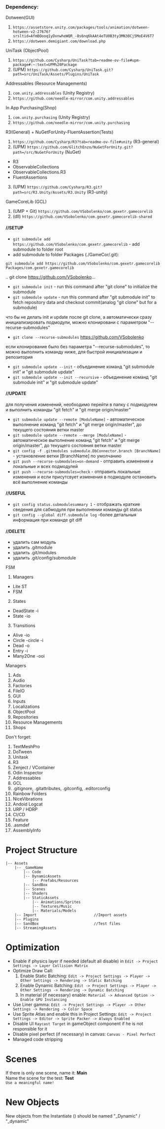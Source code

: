 ### Dependency:
Dotween(GUI)
 1. `https://assetstore.unity.com/packages/tools/animation/dotween-hotween-v2-27676?srsltid=AfmBOooq1yDxnwheWQR_-8s6nq6kAAt4eTU0B3ty3MN30Cj5MoE4V6T7`
 2. `https://dotween.demigiant.com/download.php`

UniTask (ObjectPool)
 1. `https://github.com/Cysharp/UniTask?tab=readme-ov-file#upm-package#:~:text=UPM%20Package`
 2. (UPM) `https://github.com/Cysharp/UniTask.git?path=src/UniTask/Assets/Plugins/UniTask`
    
Addressables (Resource Managements)
 1. `com.unity.addressables` (Unity Registry)
 2. `https://github.com/needle-mirror/com.unity.addressables`

In App Purchasing(Shop)
 1. `com.unity.purchasing` (Unity Registry)
 2. `https://github.com/needle-mirror/com.unity.purchasing`

R3(General) + NuGetForUnity-FluentAssertion(Tests)
 1. `https://github.com/Cysharp/R3?tab=readme-ov-file#unity` (R3-general)
 2. (UPM) `https://github.com/GlitchEnzo/NuGetForUnity.git?path=/src/NuGetForUnity` (NuGet)
   - R3
   - ObservableCollections
   - ObservableCollections.R3
   - FluentAssertions
 3. (UPM) `https://github.com/Cysharp/R3.git?path=src/R3.Unity/Assets/R3.Unity` (R3-unity)

GameCoreLib (GCL)
 1. (UMP + Git) `https://github.com/VSobolenko/com.gexetr.gamecorelib`
 2. (dll) `https://github.com/VSobolenko/com.gexetr.gamecorelib-shared`

#### //SETUP
- `git submodule add https://github.com/VSobolenko/com.gexetr.gamecorelib` - add submodule to folder root
- add submodule to folder Packages (./GameCor/.git):
```
git submodule add https://github.com/VSobolenko/com.gexetr.gamecorelib Packages/com.gexetr.gamecorelib
```

.. git clone https://github.com/VSobolenko...
- `git submodule init` - run this command after "git clone" to initialize the submodule 
- `git submodule update` - run this command after "git submodule init" to fetch repository data and checkout commit(analog "git clone" but for a submodule)

что бы не делать init и update после git clone, а автоматически сразу инициализировать подмодули, можно клонировани с параметром "--recurse-submodules"
- `git clone --recurse-submodules` https://github.com/VSobolenko

если клонирование было без параметра "--recurse-submodules", то можно выполнить команду ниже, для быстрой инициализации и репозитория
- `git submodule update --init` - объединение команд "git submodule init" и "git submodule update"
- `git submodule update --init --recursive` - объединение команд "git submodule init" и "git submodule update"

#### //UPDATE
для получения изменений, необходимо перейти в папку с подмодулем и выполнить команды "git fetch" и "git merge origin/master"
- `git submodule update --remote [ModuleName]` - автоматическое выполнение команд "git fetch" и "git merge origin/master", до текущего состояния ветки master
- `git submodule update --remote --merge [ModuleName]` - автоматическое выполнение команд "git fetch" и "git merge origin/master", до текущего состояния ветки master
- `git config -f .gitmodules submodule.DbConnector.branch [BranchName]` - установление ветки [BranchName] по умолчанию
- `git push --recurse-submodules=on-demand` - отправить изменения и локальные и всех подмодулей
- `git push --recurse-submodules=check` - отправить локальные изменения и если присутсвует изменения в подмодуле остановить всё выполнение команды

#### //USEFUL
- `git config status.submodulesummary 1` - отображать краткие сведения для сабмодуля при выполнении команды git status
- `git config --global diff.submodule log` -более детальныя информация при команде git diff

#### //DELETE
- удалить сам модуль
- удалить .gitmodule
- удалить .git/modules
- удалить .git/config/submodule

FSM
1. Managers
 - Lite ST
 - FSM
2. States
 - DeadState -i
 - State -io
3. Transitions
 - Alive -io
 - Circle -circle -i
 - Dead -o
 - Entry -i
 - Many2One -ooi

Managers
1. Ads 
2. Audio
3. Factories
4. FileIO
5. GUI
6. Inputs 
7. Localizations
8. ObjectPool
9. Repositories
10. Resource Managements
11. Shops

Don't forget:
1. TextMeshPro
2. DoTween
3. Unitask
4. R3
5. Zenject / VContainer
6. Odin Inspector
7. Addressables
8. GCL
9. .gitignore, .gitattributes, .gitconfig, .editorconfig
10. Rainbow Folders
12. NiceVibrations
13. Andoid Logcat
14. URP / HDRP
15. CI/CD
16. Feature
17. .asmdef
18. AssemblyInfo

# Project Structure
    |-- Assets
        |-- _GameName
        	|-- Code
            |-- DynamicAssets
            	|-- Prefabs/Resources
            |-- SandBox
            |-- Scenes
            |-- Shaders
            |-- StaticAssets
            	|-- Animations/Sprites
            	|-- Textures/Music
            	|-- Materials/Models
        |-- Import           				//Import assets
        |-- Plugins
        |-- SandBox          				//Test files
        |-- StreamingAssets

# Optimization
 - Enable if physics layer if needed (default all disable) in `Edit -> Project Settings -> Layer Collision Matrix`
 - Optimize Draw Call: 
    1. Enable Static Batching: `Edit -> Project Settings -> Player -> Other Settings -> Rendering -> Static Batching`
    2. Enable Dynamic Batching: `Edit -> Project Settings -> Player -> Other Settings -> Rendering -> Dynamic Batching`
    3. In material (if necessary) enable: `Material -> Advanced Option -> Enable GPU Instancing`
 - Use Liner gamma: `Edit -> Project Settings -> Player -> Other Settings -> Rendering -> Color Space`
 - Use Sprite Atlas and enable this in Project Settings: `Edit -> Project Settings -> Editor -> Sprite Packer -> Always Enabled`
 - Disable UI `Raycast Target` in gameObject component if he is not responsible for it
 - Disable pixel perfect (if necessary) in canvas: `Canvas - Pixel Perfect`
 - Managed code stripping

 # Scenes
If there is only one scene, name it: **Main** <br>
Name the scene for the test: **Test** <br>
`Use a meaningful name!`

# New Objects
 New objects from the Instantiate () should be named "_Dynamic" / "_dynamic"
